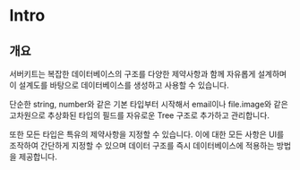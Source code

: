 # Intro

## 개요&#x20;

서버키트는 복잡한 데이터베이스의 구조를 다양한 제약사항과 함께 자유롭게 설계하며 이 설계도를 바탕으로 데이터베이스를 생성하고 사용할 수 있습니다.

단순한 string, number와 같은 기본 타입부터 시작해서 email이나 file.image와 같은 고차원으로 추상화된 타입의 필드를 자유로운 Tree 구조로 추가하고 관리합니다.

또한 모든 타입은 특유의 제약사항을 지정할 수 있습니다. 이에 대한 모든 사항은 UI를 조작하여 간단하게 지정할 수 있으며 데이터 구조를 즉시 데이터베이스에 적용하는 방법을 제공합니다.
